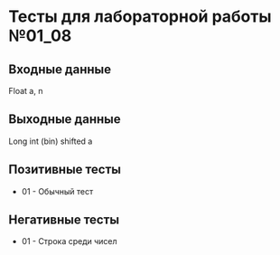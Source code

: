 # Тесты для лабораторной работы №01_08

## Входные данные

Float a, n

## Выходные данные

Long int (bin) shifted a

## Позитивные тесты

- 01 - Обычный тест

## Негативные тесты

- 01 - Строка среди чисел